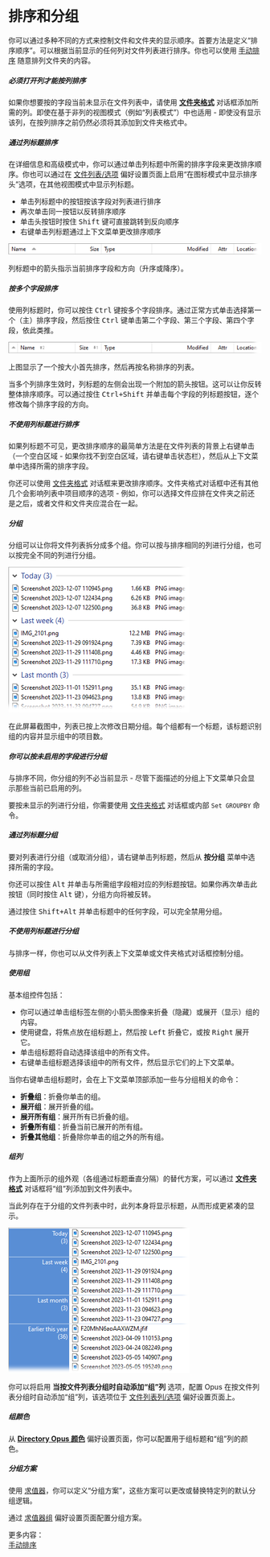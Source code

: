 # 排序和分组

你可以通过多种不同的方式来控制文件和文件夹的显示顺序。首要方法是定义“排序顺序”。可以根据当前显示的任何列对文件列表进行排序。你也可以使用 [手动排序](/Manual/basic_concepts/sorting_and_grouping/manual_sorting.zh.md) 随意排列文件夹的内容。

##### 必须打开列才能按列排序

如果你想要按的字段当前未显示在文件列表中，请使用 **[文件夹格式](folder_options/README.zh.md)** 对话框添加所需的列。即使在基于非列的视图模式（例如“列表模式”）中也适用 - 即使没有显示该列，在按列排序之前仍然必须将其添加到文件夹格式中。

##### 通过列标题排序

在详细信息和高级模式中，你可以通过单击列标题中所需的排序字段来更改排序顺序。你也可以通过在 [文件列表/选项](/Manual/preferences/preferences_categories/file_displays/options/README.zh.md) 偏好设置页面上启用“在图标模式中显示排序头”选项，在其他视图模式中显示列标题。

- 单击列标题中的按钮按该字段对列表进行排序
- 再次单击同一按钮以反转排序顺序
- 单击头按钮时按住 <kbd>Shift</kbd> 键可直接跳转到反向顺序
- 右键单击列标题通过上下文菜单更改排序顺序

![](/Manual/images/media/13/column_header.png)

列标题中的箭头指示当前排序字段和方向（升序或降序）。

##### 按多个字段排序

使用列标题时，你可以按住 <kbd>Ctrl</kbd> 键按多个字段排序。通过正常方式单击选择第一个（主）排序字段，然后按住 <kbd>Ctrl</kbd> 键单击第二个字段、第三个字段、第四个字段，依此类推。

![](/Manual/images/media/13/column_header_multi.png)

上图显示了一个按大小首先排序，然后再按名称排序的列表。

当多个列排序生效时，列标题的左侧会出现一个附加的箭头按钮。这可以让你反转整体排序顺序。可以通过按住 <kbd>Ctrl+Shift</kbd> 并单击每个字段的列标题按钮，逐个修改每个排序字段的方向。

##### 不使用列标题进行排序

如果列标题不可见，更改排序顺序的最简单方法是在文件列表的背景上右键单击（一个空白区域 - 如果你找不到空白区域，请右键单击状态栏），然后从上下文菜单中选择所需的排序字段。

你还可以使用 [文件夹格式](folder_options/README.zh.md) 对话框来更改排序顺序。文件夹格式对话框中还有其他几个会影响列表中项目顺序的选项 - 例如，你可以选择文件应排在文件夹之前还是之后，或者文件和文件夹应混合在一起。

##### 分组

分组可以让你将文件列表拆分成多个组。你可以按与排序相同的列进行分组，也可以按完全不同的列进行分组。

![](/Manual/images/media/13/grouping.png) 

在此屏幕截图中，列表已按上次修改日期分组。每个组都有一个标题，该标题识别组的内容并显示组中的项目数。

##### 你可以按未启用的字段进行分组

与排序不同，你分组的列不必当前显示 - 尽管下面描述的分组上下文菜单只会显示那些当前已启用的列。

要按未显示的列进行分组，你需要使用 [文件夹格式](folder_options/README.zh.md) 对话框或内部 `Set GROUPBY` 命令。

##### 通过列标题分组

要对列表进行分组（或取消分组），请右键单击列标题，然后从 **按分组** 菜单中选择所需的字段。

你还可以按住 <kbd>Alt</kbd> 并单击与所需组字段相对应的列标题按钮。如果你再次单击此按钮（同时按住 <kbd>Alt</kbd> 键），分组方向将被反转。

通过按住 <kbd>Shift+Alt</kbd> 并单击标题中的任何字段，可以完全禁用分组。

##### 不使用列标题进行分组

与排序一样，你也可以从文件列表上下文菜单或文件夹格式对话框控制分组。

##### 使用组

基本组控件包括：

- 你可以通过单击组标签左侧的小箭头图像来折叠（隐藏）或展开（显示）组的内容。
- 使用键盘，将焦点放在组标题上，然后按 <kbd>Left</kbd> 折叠它，或按 <kbd>Right</kbd> 展开它。
- 单击组标题将自动选择该组中的所有文件。
- 右键单击组标题选择该组中的所有文件，然后显示它们的上下文菜单。

  
当你右键单击组标题时，会在上下文菜单顶部添加一些与分组相关的命令：

- **折叠组**：折叠你单击的组。
- **展开组**：展开折叠的组。
- **展开所有组**：展开所有已折叠的组。
- **折叠所有组**：折叠当前已展开的所有组。
- **折叠其他组**：折叠除你单击的组之外的所有组。

##### 组列

作为上面所示的组外观（各组通过标题垂直分隔）的替代方案，可以通过 **[文件夹格式](folder_options/README.zh.md)** 对话框将“组”列添加到文件列表中。

当此列存在于分组的文件列表中时，此列本身将显示标题，从而形成更紧凑的显示。

![](/Manual/images/media/13/grouping_new.png) 

你可以将启用 **当按文件列表分组时自动添加“组”列** 选项，配置 Opus 在按文件列表分组时自动添加“组”列，该选项位于 [文件列表列/选项](/Manual/preferences/preferences_categories/file_display_columns/options.zh.md) 偏好设置页面上。

##### 组颜色

从 **[Directory Opus 颜色](/Manual/preferences/preferences_categories/colors_and_fonts/directory_opus_colors.zh.md)** 偏好设置页面，你可以配置用于组标题和“组”列的颜色。

##### 分组方案

使用 [求值器](/Manual/evaluator/README.zh.md)，你可以定义“分组方案”，这些方案可以更改或替换特定列的默认分组逻辑。

通过 [求值器组](/Manual/preferences/preferences_categories/file_display_columns/evaluator_groups.zh.md) 偏好设置页面配置分组方案。

更多内容：  
[手动排序](/Manual/basic_concepts/sorting_and_grouping/manual_sorting.zh.md)